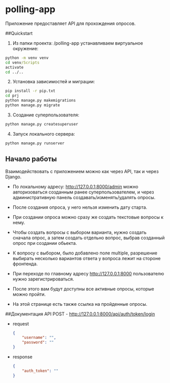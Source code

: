 # polling-app

Приложение предоставляет API для прохождения опросов.

##Quickstart
1. Из папки проекта: /polling-app устанавливаем виртуальное окружение:
```cmd
python -m venv venv
cd venv/Scripts
activate
cd ../..
```
2. Установка зависимостей и миграции:
```cmd
pip install -r pip.txt
cd prj
python manage.py makemigrations
python manage.py migrate
```
3. Создание суперпользователя:
```cmd
python manage.py createsuperuser
```
4. Запуск локального сервера:
```cmd
python manage.py runserver
```

## Начало работы
Взаимодействовать с приложением можно как через API, так и через Django.
 - По локальному адресу: http://127.0.0.1:8000/admin можно авторизоваться созданным ранее суперпользователем, и через административную панель создавать/изменять/удалять опросы.
 - После создания опроса, у него нельзя изменить дату старта.
 - При создании опроса можно сразу же создать текстовые вопросы к нему.
 - Чтобы создать вопросы с выбором варианта, нужно создать сначала опрос, а затем создать отдельно вопрос, выбрав созданный опрос при создании обьекта.
 - К вопросу с выбором, было добавлено поле multiple, разрешение выбирать несколько вариантов ответа у вопроса лежит на стороне фронтенда.
 
 - При переходе по главному адресу http://127.0.0.1:8000 пользователю нужно зарегистрироваться.
 - После этого вам будут доступны все активные опросы, которые можно пройти.
 - На этой странице есть также ссылка на пройденные опросы.
 
 ##Документация API
 POST - http://127.0.0.1:8000/api/auth/token/login
 - request
    ```json
    {
        "username": "",
        "password": ""
    }
    ```
 - response
    ```json
    {
        "auth_token": ""
    }
    ```
